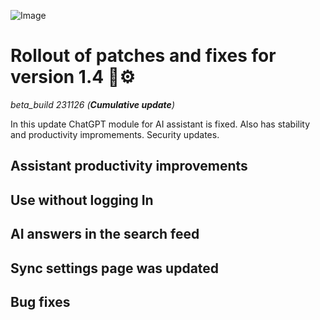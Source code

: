 ![Image](https://dmitryborodiy.github.io/Aurora/Web/updates/assets/beta_build231126.png)

# Rollout of patches and fixes for version 1.4 🔧⚙️
*beta_build 231126 (**Cumulative update**)*

In this update ChatGPT module for AI assistant is fixed. Also has stability and productivity impromements. Security updates.

## Assistant productivity improvements

## Use without logging In

## AI answers in the search feed

## Sync settings page was updated

## Bug fixes
